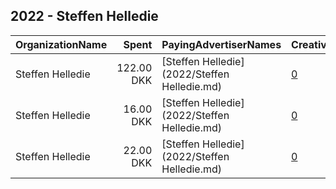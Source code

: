 ## 2022 - Steffen Helledie 
|OrganizationName|Spent|PayingAdvertiserNames|CreativeUrls|Impressions|Genders|AgeBrackets|CountryCodes|BillingAddresses|CandidateBallotInformation|
|:---|---:|:---|:---|---:|:---|:---|:---|:---|:---|
|Steffen Helledie|122.00 DKK|[Steffen Helledie](2022/Steffen Helledie.md)|[0](https://www.snap.com/political-ads/asset/1677bacf6fdfb65646639da26d6487f646f30684cf898e7d3cb18a9305fb9fe8?mediaType=mp4)|1,545||18-49|denmark|DK|Steffen Helledie|
|Steffen Helledie|16.00 DKK|[Steffen Helledie](2022/Steffen Helledie.md)|[0](https://www.snap.com/political-ads/asset/8182fb784a826a61ace636d430c64925cae1c00e2332ee94af6fac8a95f2b49f?mediaType=mp4)|252||18-49|denmark|DK|Steffen Helledie|
|Steffen Helledie|22.00 DKK|[Steffen Helledie](2022/Steffen Helledie.md)|[0](https://www.snap.com/political-ads/asset/f0463215ea12b068dc38a99d00dc4b6bc2d534c073fa371693167539a5214421?mediaType=mp4)|345||18-49|denmark|DK|Steffen Helledie|
